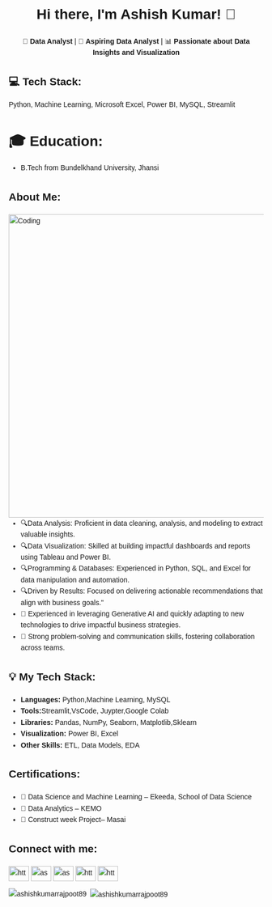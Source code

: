 <!DOCTYPE html>
<html lang="en">
<head>
    <meta charset="UTF-8">
    <meta name="viewport" content="width=device-width, initial-scale=1.0">
</head>
<body style="font-family: Arial, sans-serif; line-height: 1.6; margin: 20px;">
<center>

  <h1>Hi there, I'm Ashish Kumar! 👋</h1>
    <p>🚀 <strong>Data Analyst</strong> | 🌟 <strong>Aspiring Data Analyst</strong> | 📊 <strong>Passionate about Data Insights and Visualization</strong></p>
</center>

<h2>💻 Tech Stack:</h2>
    <p>Python, Machine Learning, Microsoft Excel, Power BI, MySQL, Streamlit</p>

  <h1>🎓 <strong>Education:</strong></h1>
        <ul>
            <li>B.Tech from Bundelkhand University, Jhansi</li>
        </ul>
       


<h2>About Me:</h2>
  <img align="right" alt="Coding" width="600" src="https://cdn.dribbble.com/users/2565022/screenshots/13928516/media/8f26a64d2a0656d3f18408484b1507d9.gif">
<ul>

<li>🔍Data Analysis: Proficient in data cleaning, analysis, and modeling to extract valuable insights.
<li>🔍Data Visualization: Skilled at building impactful dashboards and reports using Tableau and Power BI.</li>
<li>🔍Programming & Databases: Experienced in Python, SQL, and Excel for data manipulation and automation.</li>
<li>🔍Driven by Results: Focused on delivering actionable recommendations that align with business goals."</li>
        <li>🤖 Experienced in leveraging Generative AI and quickly adapting to new technologies to drive impactful business strategies.</li>
        <li>🌟 Strong problem-solving and communication skills, fostering collaboration across teams.</li>
</li>
</ul>

  <h2>💡 My Tech Stack:</h2>
    <ul>
        <li><strong>Languages:</strong> Python,Machine Learning, MySQL</li>
        <li><strong>Tools:</strong>Streamlit,VsCode, Juypter,Google Colab</li>
	<li><strong>Libraries:</strong> Pandas, NumPy, Seaborn, Matplotlib,Sklearn</li>
        <li><strong>Visualization:</strong> Power BI, Excel</li>
        <li><strong>Other Skills:</strong> ETL, Data Models, EDA</li>
    </ul>

  <h2>Certifications:</h2>
    <ul>
        <li>📜 Data Science and Machine Learning – Ekeeda, School of Data Science</li>
        <li>📜 Data Analytics – KEMO</li>
        <li>📜 Construct week Project– Masai</li>
    </ul>

  <h2 align="left">Connect with me:</h2>
<p align="left">
<a href="https://linkedin.com/in/https://www.linkedin.com/in/ashish-kumar-381514230/" target="blank"><img align="center" src="https://raw.githubusercontent.com/rahuldkjain/github-profile-readme-generator/master/src/images/icons/Social/linked-in-alt.svg" alt="https://www.linkedin.com/in/ashish-kumar-381514230/" height="30" width="40" /></a>
<a href="https://kaggle.com/ashishkumarrajpoot" target="blank"><img align="center" src="https://raw.githubusercontent.com/rahuldkjain/github-profile-readme-generator/master/src/images/icons/Social/kaggle.svg" alt="ashishkumarrajpoot" height="30" width="40" /></a>
<a href="https://instagram.com/ashish_kumar_rajpoot" target="blank"><img align="center" src="https://raw.githubusercontent.com/rahuldkjain/github-profile-readme-generator/master/src/images/icons/Social/instagram.svg" alt="ashish_kumar_rajpoot" height="30" width="40" /></a>
<a href="https://www.hackerrank.com/https://www.hackerrank.com/dashboard" target="blank"><img align="center" src="https://raw.githubusercontent.com/rahuldkjain/github-profile-readme-generator/master/src/images/icons/Social/hackerrank.svg" alt="https://www.hackerrank.com/dashboard" height="30" width="40" /></a>
<a href="https://www.leetcode.com/https://leetcode.com/u/ashishkumarrajpoot/" target="blank"><img align="center" src="https://raw.githubusercontent.com/rahuldkjain/github-profile-readme-generator/master/src/images/icons/Social/leet-code.svg" alt="https://leetcode.com/u/ashishkumarrajpoot/" height="30" width="40" /></a>
</p>

<p><img align="left" src="https://github-readme-stats.vercel.app/api/top-langs?username=ashishkumarrajpoot89&show_icons=true&locale=en&layout=compact" alt="ashishkumarrajpoot89" /></p>

<p>&nbsp;<img align="center" src="https://github-readme-stats.vercel.app/api?username=ashishkumarrajpoot89&show_icons=true&locale=en" alt="ashishkumarrajpoot89" /></p>
</body>
</html>
